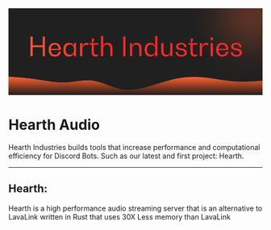 <img src="logo.png"/>
<h1>Hearth Audio</h1>
Hearth Industries builds tools that increase performance and computational efficiency for Discord Bots. Such as our latest and first project: Hearth.
<hr/>
<h2>Hearth:</h2>
Hearth is a high performance audio streaming server that is an alternative to LavaLink written in Rust that uses 30X Less memory than LavaLink
